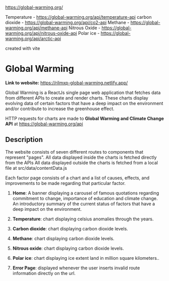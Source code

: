 https://global-warming.org/

Temperature - https://global-warming.org/api/temperature-api
carbon dioxide - https://global-warming.org/api/co2-api
Methane - https://global-warming.org/api/methane-api
Nitrous Oxide - https://global-warming.org/api/nitrous-oxide-api
Polar ice - https://global-warming.org/api/arctic-api

created with vite

# Global Warming

**Link to website:** https://rilmxp-global-warming.netlify.app/

Global Warming is a ReactJs single page web application that fetches data from different APIs to create and render charts. These charts display evolving data of certain factors that have a deep impact on the environment and/or contribute to increase the greenhouse effect.

HTTP requests for charts are made to **Global Warming and Climate Change API** at https://global-warming.org/api

## Description

The website consists of seven different routes to components that represent "pages".
All data displayed inside the charts is fetched directly from the APIs
All data displayed outside the charts is fetched from a local file at src/data/contentData.js

Each factor page consists of a chart and a list of causes, effects, and improvements to be made regarding that particular factor.

1. **Home**: A banner displaying a carousel of famous quotations regarding commitment to change, importance of education and climate change. An introductory summary of the current status of factors that have a deep impact on the environment.

2. **Temperature**: chart displaying celsius anomalies through the years.

3. **Carbon dioxide**: chart displaying carbon dioxide levels.

4. **Methane**: chart displaying carbon dioxide levels.

5. **Nitrous oxide**: chart displaying carbon dioxide levels.

6. **Polar ice**: chart displaying ice extent land in million square kilometers..

7. **Error Page**: displayed whenever the user inserts invalid route information directly on the url.
